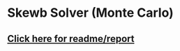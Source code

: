# Skewb Solver (Monte Carlo)

## [Click here for readme/report](https://law-chun-man.github.io/Skewb_Solver/Report/report.html)

